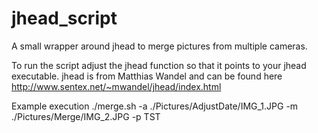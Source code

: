 # jhead_script
A small wrapper around jhead to merge pictures from multiple cameras.

To run the script adjust the jhead function so that it points to your jhead executable. jhead is from Matthias Wandel and can be found here http://www.sentex.net/~mwandel/jhead/index.html 

Example execution
./merge.sh -a ./Pictures/AdjustDate/IMG_1.JPG -m ./Pictures/Merge/IMG_2.JPG -p TST
